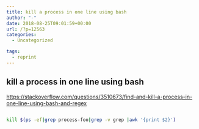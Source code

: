 ```yaml
---
title: kill a process in one line using bash
author: "-"
date: 2018-08-25T09:01:59+00:00
url: /?p=12563
categories:
  - Uncategorized

tags:
  - reprint
---
```

## kill a process in one line using bash
https://stackoverflow.com/questions/3510673/find-and-kill-a-process-in-one-line-using-bash-and-regex

```bash
  
kill $(ps -ef|grep process-foo|grep -v grep |awk '{print $2}')
  
```